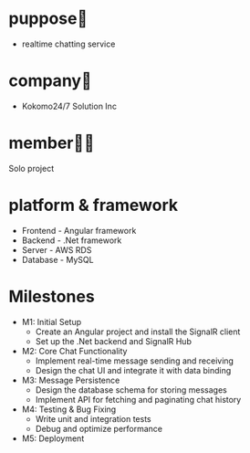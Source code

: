 # puppose📢
  + realtime chatting service
# company🐘
  + Kokomo24/7 Solution Inc
# member🧑‍💻
  Solo project
# platform & framework
  + Frontend - Angular framework
  + Backend - .Net framework
  + Server - AWS RDS
  + Database - MySQL
# Milestones
  + M1: Initial Setup
    + Create an Angular project and install the SignalR client
    + Set up the .Net backend and SignalR Hub
  + M2: Core Chat Functionality
    + Implement real-time message sending and receiving
    + Design the chat UI and integrate it with data binding
  + M3: Message Persistence
    + Design the database schema for storing messages
    + Implement API for fetching and paginating chat history
  + M4: Testing & Bug Fixing
    + Write unit and integration tests
    + Debug and optimize performance
  + M5: Deployment
